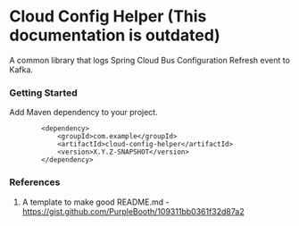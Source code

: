 # Cloud Config Helper (This documentation is outdated)
A common library that logs Spring Cloud Bus Configuration Refresh event to Kafka.

### Getting Started
Add Maven dependency to your project.
```
        <dependency>
            <groupId>com.example</groupId>
            <artifactId>cloud-config-helper</artifactId>
            <version>X.Y.Z-SNAPSHOT</version>
        </dependency>
```

### References
1. A template to make good README.md - https://gist.github.com/PurpleBooth/109311bb0361f32d87a2